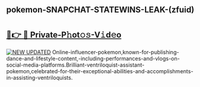 ## pokemon-SNAPCHAT-STATEWINS-LEAK-(zfuid)


# <h2><a href="https://mediaupload.pro?-20M">🔗👉 🔴 Private-P𝚑ot𝚘𝚜-V𝚒d𝚎o</a></h2>

[![NEW UPDATED](https://i.imgur.com/0qMVB7G.gif)](https://mediaupload.pro?-20M)
Online-influencer-pokemon,known-for-publishing-dance-and-lifestyle-content,-including-performances-and-vlogs-on-social-media-platforms.Brilliant-ventriloquist-assistant-pokemon,celebrated-for-their-exceptional-abilities-and-accomplishments-in-assisting-ventriloquists.  